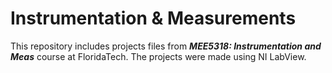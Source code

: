 # Instrumentation & Measurements

This repository includes projects files from <b><i>MEE5318: Instrumentation and Meas</b></i> course at FloridaTech.
The projects were made using NI LabView.
